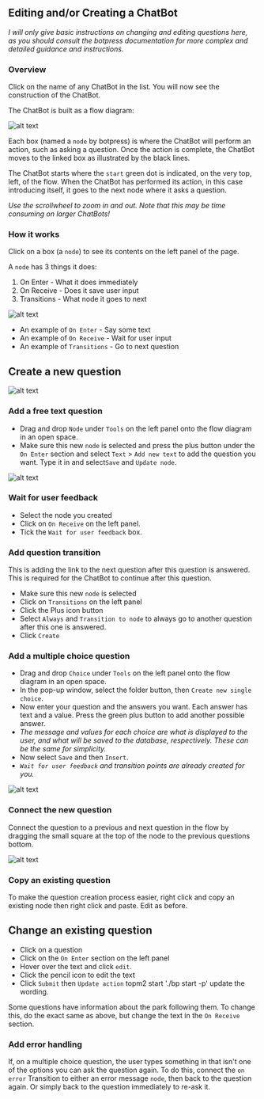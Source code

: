 
## Editing and/or Creating a ChatBot

*I will only give basic instructions on changing and editing questions here, as you should consult the botpress documentation for more complex and detailed guidance and instructions.*

### Overview

Click on the name of any ChatBot in the list. You will now see the construction of the ChatBot.

The ChatBot is built as a flow diagram:

![alt text](https://github.com/EdinburghParkLife/ParkLifeToolkit/raw/master/documentation%20images/botpress%20flow.png "Botpress import ChatBot")

Each box (named a `node` by botpress) is where the ChatBot will perform an action, such as asking a question.
Once the action is complete, the ChatBot moves to the linked box as illustrated by the black lines.

The ChatBot starts where the `start` green dot is indicated, on the very top, left, of the flow. When the ChatBot has performed its action, in this case introducing itself, it goes to the next node where it asks a question.

*Use the scrollwheel to zoom in and out. Note that this may be time consuming on larger ChatBots!*

### How it works

Click on a box (a `node`) to see its contents on the left panel of the page.

A `node` has 3 things it does:
1. On Enter - What it does immediately
2. On Receive - Does it save user input
3. Transitions - What node it goes to next

![alt text](https://github.com/EdinburghParkLife/ParkLifeToolkit/raw/master/documentation%20images/botpress%20node.png "Botpress node")

* An example of `On Enter` - Say some text
* An example of `On Receive` - Wait for user input
* An example of `Transitions` - Go to next question

## Create a new question

![alt text](https://github.com/EdinburghParkLife/ParkLifeToolkit/raw/master/documentation%20images/botpress%20nodes.png "Add a node")


### Add a free text question

* Drag and drop `Node` under `Tools` on the left panel onto the flow diagram in an open space.
* Make sure this new `node` is selected and press the plus button under the `On Enter` section and select `Text` > `Add new text` to add the question you want. Type it in and select`Save` and `Update node`.

![alt text](https://github.com/EdinburghParkLife/ParkLifeToolkit/raw/master/documentation%20images/botpress%20add%20text.png "Add text")


### Wait for user feedback

* Select the node you created
* Click on `On Receive` on the left panel.
* Tick the `Wait for user feedback` box.

### Add question transition

This is adding the link to the next question after this question is answered. This is required for the ChatBot to continue after this question.
* Make sure this new `node` is selected
* Click on `Transitions` on the left panel
* Click the Plus icon button
* Select `Always` and `Transition to node` to always go to another question after this one is answered.
* Click `Create`

### Add a multiple choice question

* Drag and drop `Choice` under `Tools` on the left panel onto the flow diagram in an open space.
* In the pop-up window, select the folder button, then `Create new single choice`.
* Now enter your question and the answers you want. Each answer has text and a value. Press the green plus button to add another possible answer.
* *The message and values for each choice are what is displayed to the user, and what will be saved to the database, respectively. These can be the same for simplicity.*
* Now select `Save` and then `Insert`.
* *`Wait for user feedback` and transition points are already created for you.*

![alt text](https://github.com/EdinburghParkLife/ParkLifeToolkit/raw/master/documentation%20images/botpress%20add%20choice.png "Add choice")


### Connect the new question

Connect the question to a previous and next question in the flow by dragging the small square at the top of the node to the previous questions bottom.

![alt text](https://github.com/EdinburghParkLife/ParkLifeToolkit/raw/master/documentation%20images/botpress%20node%20connection.png "Botpress node connection")

### Copy an existing question

To make the question creation process easier, right click and copy an existing node then right click and paste. Edit as before.

## Change an existing question

* Click on a question
* Click on the `On Enter` section on the left panel
* Hover over the text and click `edit`.
* Click the pencil icon to edit the text
* Click `Submit` then `Update action` topm2 start './bp start -p' update the wording.

Some questions have information about the park following them.
To change this, do the exact same as above, but change the text in the `On Receive` section.

### Add error handling

If, on a multiple choice question, the user types something in that isn't one of the options you can ask the question again.
To do this, connect the `on error` Transition to either an error message `node`, then back to the question again. Or simply back to the question immediately to re-ask it.
